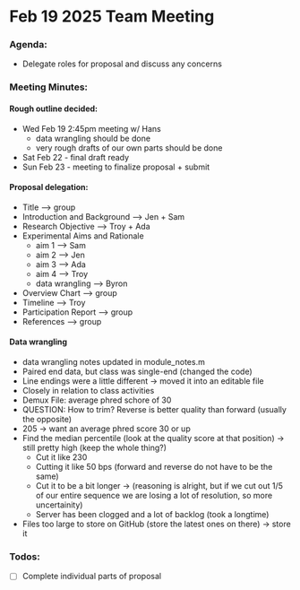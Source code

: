 # Feb 19 2025 Team Meeting

### Agenda:
- Delegate roles for proposal and discuss any concerns

### Meeting Minutes:

#### Rough outline decided:
- Wed Feb 19 2:45pm meeting w/ Hans
  - data wrangling should be done
  - very rough drafts of our own parts should be done
- Sat Feb 22 - final draft ready
- Sun Feb 23 - meeting to finalize proposal + submit

#### Proposal delegation:
- Title --> group
- Introduction and Background --> Jen + Sam
- Research Objective --> Troy + Ada
- Experimental Aims and Rationale
  - aim 1 --> Sam
  - aim 2 --> Jen
  - aim 3 --> Ada
  - aim 4 --> Troy
  - data wrangling --> Byron
- Overview Chart --> group
- Timeline --> Troy
- Participation Report --> group
- References --> group

#### Data wrangling
- data wrangling notes updated in module_notes.m
- Paired end data, but class was single-end (changed the code)
- Line endings were a little different -> moved it into an editable file
- Closely in relation to class activities
- Demux File: average phred schore of 30
- QUESTION: How to trim? Reverse is better quality than forward (usually the opposite)
- 205 -> want an average phred score 30 or up
- Find the median percentile (look at the quality score at that position) -> still pretty high (keep the whole thing?)
  - Cut it like 230
  - Cutting it like 50 bps (forward and reverse do not have to be the same)
  - Cut it to be a bit longer -> (reasoning is alright, but if we cut out 1/5 of our entire sequence we are losing a lot of resolution, so more uncertainity)
  - Server has been clogged and a lot of backlog (took a longtime)
- Files too large to store on GitHub (store the latest ones on there) -> store it 

### Todos:
- [ ] Complete individual parts of proposal
